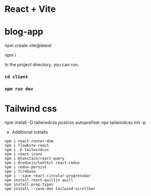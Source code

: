 # React + Vite

# blog-app

npm create vite@latest

npm i

In the project directory, you can run:

### `cd client`

### `npm run dev`

# Tailwind css

npm install -D tailwindcss postcss autoprefixer
npx tailwindcss init -p

- Additional installs

```
npm i react-router-dom
npm i flowbite-react
npm i -D tailwindcss
npm i react-icons
npm i @tanstack/react-query
npm i @reduxjs/toolkit react-redux
npm i redux-persist
npm i firebase
npm i --save react-circular-progressbar
npm install react-quilljs quill
npm install prop-types
npm install --save-dev tailwind-scrollbar

```
